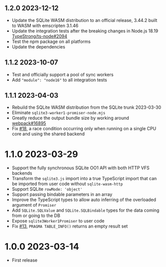 ## 1.2.0 2023-12-12

- Update the SQLite WASM distribution to an official release, 3.44.2 built to WASM with emscripten 3.1.46
- Update the integration tests after the breaking changes in Node.js 18.19 [TypeStrong/ts-node#2094](https://github.com/TypeStrong/ts-node/issues/2094)
- Test the npm package on all platforms
- Update the dependencies

## 1.1.2 2023-10-07

- Test and officially support a pool of sync workers
- Add `"module": "node16"` to all integration tests

## 1.1.1 2023-04-03

- Rebuild the SQLite WASM distribution from the SQLite trunk 2023-03-30
- Eliminate `sqlite3-worker1-promiser-node.mjs`
- Greatly reduce the output bundle size by working around [webpack#16895](https://github.com/webpack/webpack/issues/16895)
- Fix [#18](https://github.com/mmomtchev/sqlite-wasm-http/issues/18), a race condition occurring only when running on a single CPU core and using the shared backend

# 1.1.0 2023-03-29

- Support the fully synchronous SQLite OO1 API with both HTTP VFS backends
- Transform the `sqlite3.js` import into a true TypeScript import that can be imported from user code without `sqlite-wasm-http`
- Support SQLite `rowMode: 'object'`
- Support passing bindable parameters in an array
- Improve the TypeScript types to allow auto inferring of the overloaded argument of `Promiser`
- Add `SQLite.SQLValue` and `SQLite.SQLBindable` types for the data coming from or going to the DB
- Expose `sqlite3Worker1Promiser` to user code
- Fix [#13](https://github.com/mmomtchev/sqlite-wasm-http/issues/13), `PRAGMA TABLE_INFO()` returns an empty result set

# 1.0.0 2023-03-14

- First release
